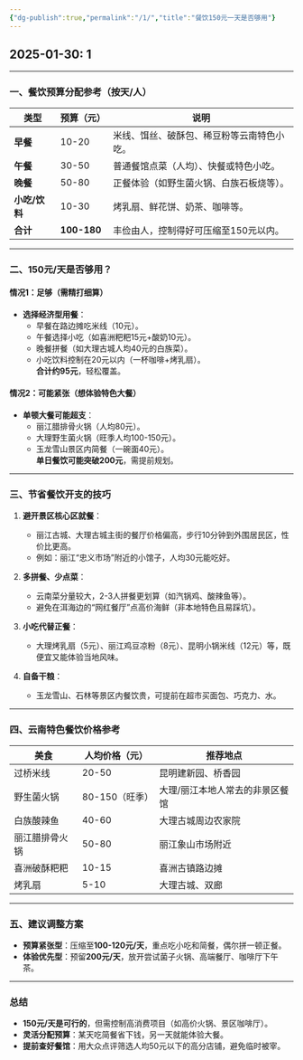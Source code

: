 ```yaml
---
{"dg-publish":true,"permalink":"/1/","title":"餐饮150元一天是否够用"}
---
```


2025-01-30: 1
---

---
### **一、餐饮预算分配参考（按天/人）**
| **类型**       | **预算（元）** | **说明**                                |
|----------------|--------------|----------------------------------------|
| **早餐**       | 10-20        | 米线、饵丝、破酥包、稀豆粉等云南特色小吃。     |
| **午餐**       | 30-50        | 普通餐馆点菜（人均）、快餐或特色小吃。         |
| **晚餐**       | 50-80        | 正餐体验（如野生菌火锅、白族石板烧等）。       |
| **小吃/饮料**  | 10-30        | 烤乳扇、鲜花饼、奶茶、咖啡等。              |
| **合计**       | **100-180**  | 丰俭由人，控制得好可压缩至150元以内。        |

---
### **二、150元/天是否够用？**
#### **情况1：足够（需精打细算）**
- **选择经济型用餐**：  
  - 早餐在路边摊吃米线（10元）。  
  - 午餐选择小吃（如喜洲粑粑15元+酸奶10元）。  
  - 晚餐拼餐（如大理古城人均40元的白族菜）。  
  - 小吃饮料控制在20元以内（一杯咖啡+烤乳扇）。  
  **合计约95元**，轻松覆盖。

#### **情况2：可能紧张（想体验特色大餐）**  
- **单顿大餐可能超支**：  
  - 丽江腊排骨火锅（人均80元）。  
  - 大理野生菌火锅（旺季人均100-150元）。  
  - 玉龙雪山景区内简餐（一碗面40元）。  
  **单日餐饮可能突破200元**，需提前规划。

---
### **三、节省餐饮开支的技巧**
1. **避开景区核心区就餐**：  
   - 丽江古城、大理古城主街的餐厅价格偏高，步行10分钟到外围居民区，性价比更高。  
   - 例如：丽江“忠义市场”附近的小馆子，人均30元能吃好。

2. **多拼餐、少点菜**：  
   - 云南菜分量较大，2-3人拼餐更划算（如汽锅鸡、酸辣鱼等）。  
   - 避免在洱海边的“网红餐厅”点高价海鲜（非本地特色且易踩坑）。

3. **小吃代替正餐**：  
   - 大理烤乳扇（5元）、丽江鸡豆凉粉（8元）、昆明小锅米线（12元）等，既便宜又能体验当地风味。

4. **自备干粮**：  
   - 玉龙雪山、石林等景区内餐饮贵，可提前在超市买面包、巧克力、水。

---
### **四、云南特色餐饮价格参考**
| **美食**         | **人均价格（元）** | **推荐地点**                |
|------------------|------------------|---------------------------|
| 过桥米线         | 20-50            | 昆明建新园、桥香园            |
| 野生菌火锅       | 80-150（旺季）   | 大理/丽江本地人常去的非景区餐馆 |
| 白族酸辣鱼       | 40-60            | 大理古城周边农家院            |
| 丽江腊排骨火锅   | 50-80            | 丽江象山市场附近              |
| 喜洲破酥粑粑     | 10-15            | 喜洲古镇路边摊                |
| 烤乳扇           | 5-10             | 大理古城、双廊                |

---
### **五、建议调整方案**
- **预算紧张型**：压缩至**100-120元/天**，重点吃小吃和简餐，偶尔拼一顿正餐。  
- **体验优先型**：预留**200元/天**，放开尝试菌子火锅、高端餐厅、咖啡厅下午茶。  

---
### **总结**
- **150元/天是可行的**，但需控制高消费项目（如高价火锅、景区咖啡厅）。  
- **灵活分配预算**：某天吃简餐省下钱，另一天就能体验大餐。  
- **提前查好餐馆**：用大众点评筛选人均50元以下的高分店铺，避免临时被宰。  

